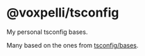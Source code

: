 # @voxpelli/tsconfig

My personal tsconfig bases.

Many based on the ones from [tsconfig/bases](https://github.com/tsconfig/bases).
